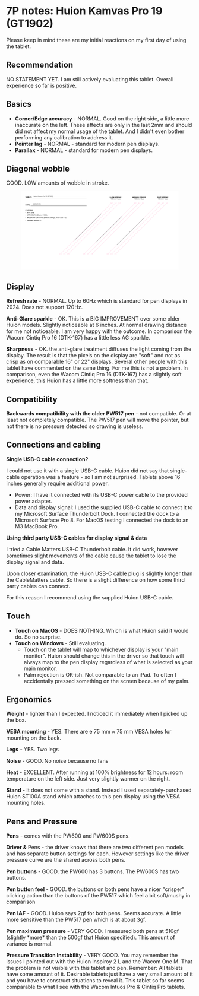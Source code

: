 # 7P notes: Huion Kamvas Pro 19 (GT1902)

Please keep in mind these are my initial reactions on my first day of using the tablet.

## Recommendation

NO STATEMENT YET.  I am still actively evaluating this tablet. Overall experience so far is positive.

## Basics

* **Corner/Edge accuracy** - NORMAL. Good on the right side, a little more inaccurate on the left. These affects are only in the last 2mm and should did not affect my normal usage of the tablet. And I didn't even bother performing any calibration to address it.
* **Pointer lag** - NORMAL - standard for modern pen displays.
* **Parallax** - NORMAL - standard for modern pen displays.

## Diagonal wobble

GOOD. LOW amounts of wobble in stroke.

<figure><img src="../../../.gitbook/assets/Huion Kamvas Pro 19 (GT1902) wobble (1).png" alt="" width="563"><figcaption></figcaption></figure>

## **Display**

**Refresh rate** - NORMAL. Up to 60Hz which is standard for pen displays in 2024. Does not support 120Hz.

**Anti-Glare sparkle** - OK. This is a BIG IMPROVEMENT over some older Huion models. Slightly noticeable at 6 inches. At normal drawing distance for me not noticeable. I am very happy with the outcome. In comparison the Wacom Cintiq Pro 16 (DTK-167) has a little less AG sparkle.

**Sharpness** - OK. the anti-glare treatment diffuses the light coming from the display. The result is that the pixels on the display are "soft" and not as crisp as on comparable 16" or 22" displays. Several other people with this tablet have commented on the same thing. For me this is not a problem. In comparison, even the Wacom Cintiq Pro 16 (DTK-167) has a slightly soft experience, this Huion has a little more softness than that.

## Compatibility

**Backwards compatibility with the older PW517 pen** - not compatible. Or at least not completely compatible. The PW517 pen will move the pointer, but not there is no pressure detected so drawing is useless.

## **Connections and cabling**

**Single USB-C cable connection?**

I could not use it with a single USB-C cable. Huion did not say that single-cable operation was a feature - so I am not surprised. Tablets above 16 inches generally require additional power.

* Power: I have it connected with its USB-C power cable to the provided power adapter.
* Data and display signal: I used the supplied USB-C cable to connect it to my Microsoft Surface Thunderbolt Dock. I connected the dock to a Microsoft Surface Pro 8. For MacOS testing I connected the dock to an M3 MacBook Pro.

**Using third party USB-C cables for display signal & data**

I tried a Cable Matters USB-C Thunderbolt cable. It did work, however sometimes slight movements of the cable cause the tablet to lose the display signal and data.

Upon closer examination, the Huion USB-C cable plug is slightly longer than the CableMatters cable. So there is a slight difference on how some third party cables can connect.

For this reason I recommend using the supplied Huion USB-C cable.

## Touch

* **Touch on MacOS** - DOES NOTHING. Which is what Huion said it would do. So no surprise.
* **Touch on Windows** - Still evaluating.
  * Touch on the tablet will map to whichever display is your "main monitor". Huion should change this in the driver so that touch will always map to the pen display regardless of what is selected as your main monitor.&#x20;
  * Palm rejection is OK-ish. Not comparable to an iPad. To often I accidentally pressed something on the screen because of my palm.&#x20;

## **Ergonomics**

**Weight** - lighter than I expected. I noticed it immediately when I picked up the box.&#x20;

**VESA mounting** - YES. There are e 75 mm × 75 mm VESA holes for mounting on the back.&#x20;

**Legs** - YES. Two legs

**Noise** - GOOD. No noise because no fans

**Heat** - EXCELLENT. After running at 100% brightness for 12 hours: room temperature on the left side. Just very slightly warmer on the right.&#x20;

**Stand** - It does not come with a stand. Instead I used separately-purchased Huion ST100A stand which attaches to this pen display using the VESA mounting holes.&#x20;

## Pens and Pressure

**Pens** - comes with the PW600 and PW600S pens.&#x20;

**Driver &** Pens - the driver knows that there are two different pen models and has separate button settings for each. However settings like the driver pressure curve are the shared across both pens.&#x20;

**Pen buttons** - GOOD. the PW600 has 3 buttons. The PW600S has two buttons.

**Pen button feel** - GOOD. the buttons on both pens have a nicer "crisper" clicking action than the buttons of the PW517 which feel a bit soft/mushy in comparison

**Pen IAF** - GOOD. Huion says 2gf for both pens. Seems accurate. A little more sensitive than the PW517 pen which is at about 3gf.

**Pen maximum pressure** - VERY GOOD. I measured both pens at 510gf (slightly \*more\* than the 500gf that Huion specified). This amount of variance is normal.

**Pressure Transition Instability** - VERY GOOD. You may remember the issues I pointed out with the Huion Inspiroy 2 L and the Wacom One M. That the problem is not visible with this tablet and pen. Remember: All tablets have some amount of it. Desirable tablets just have a very small amount of it and you have to construct situations to reveal it. This tablet so far seems comparable to what I see with the Wacom Intuos Pro & Cintiq Pro tablets.&#x20;

